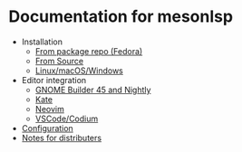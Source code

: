# Documentation for mesonlsp
- Installation
  - [From package repo (Fedora)](PackageInstall.md)
  - [From Source](SourceInstall.md)
  - [Linux/macOS/Windows](ReleaseInstall.md)
- Editor integration
  - [GNOME Builder 45 and Nightly](BuilderNightly.md)
  - [Kate](Kate.md)
  - [Neovim](Neovim.md)
  - [VSCode/Codium](VSCode.md)
- [Configuration](Configuration.md)
- [Notes for distributers](Distribution.md)